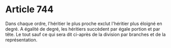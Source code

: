 # Article 744

Dans chaque ordre, l'héritier le plus proche exclut l'héritier plus éloigné en degré.   A égalité de degré, les héritiers succèdent par égale portion et par tête.   Le tout sauf ce qui sera dit ci-après de la division par branches et de la représentation.